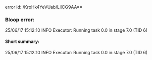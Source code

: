 error id: /KroHk4YeVUab/LIlCG9AA==
### Bloop error:

25/06/17 15:12:10 INFO Executor: Running task 0.0 in stage 7.0 (TID 6)
#### Short summary: 

25/06/17 15:12:10 INFO Executor: Running task 0.0 in stage 7.0 (TID 6)